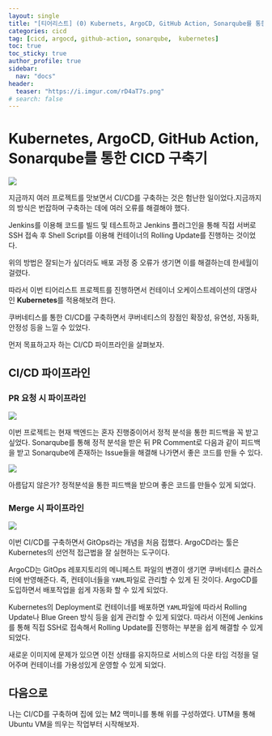 ```yaml
---
layout: single
title: "[티어리스트] (0) Kubernets, ArgoCD, GitHub Action, Sonarqube를 통한 CICD 구축기"
categories: cicd
tag: [cicd, argocd, github-action, sonarqube,  kubernetes]
toc: true
toc_sticky: true
author_profile: true
sidebar:
  nav: "docs"
header:
  teaser: "https://i.imgur.com/rD4aT7s.png"
# search: false
---
```

# Kubernetes, ArgoCD, GitHub Action, Sonarqube를 통한 CICD 구축기

![](https://i.imgur.com/rD4aT7s.png)


지금까지 여러 프로젝트를 맛보면서 CI/CD를 구축하는 것은 험난한 일이었다.지금까지의 방식은 번잡하며 구축하는 데에 여러 오류를 해결해야 했다.

Jenkins를 이용해 코드를 빌드 및 테스트하고 Jenkins 플러그인을 통해 직접 서버로 SSH 접속 후 Shell Script를 이용해 컨테이너의 Rolling Update를 진행하는 것이었다.

위의 방법은 잘되는가 싶더라도 배포 과정 중 오류가 생기면 이를 해결하는데 한세월이 걸렸다.

따라서 이번 티어리스트 프로젝트를 진행하면서 컨테이너 오케이스트레이션의 대명사인 **Kubernetes**를 적용해보려 한다.

쿠버네티스를 통한 CI/CD를 구축하면서 쿠버네티스의 장점인 확장성, 유연성, 자동화, 안정성 등을 느낄 수 있었다.

먼저 목표하고자 하는 CI/CD 파이프라인을 살펴보자.

## CI/CD 파이프라인

### PR 요청 시 파이프라인

![](https://i.imgur.com/1ygYXoM.png)


이번 프로젝트는 현재 백엔드는 혼자 진행중이어서 정적 분석을 통한 피드백을 꼭 받고 싶었다. Sonarqube를 통해 정적 분석을 받은 뒤 PR Comment로 다음과 같이 피드백을 받고 Sonarqube에 존재하는 Issue들을 해결해 나가면서 좋은 코드를 만들 수 있다.

![](https://i.imgur.com/qGVjQTC.png)

아름답지 않은가? 정적분석을 통한 피드백을 받으며 좋은 코드를 만들수 있게 되었다.

### Merge 시 파이프라인

![](https://i.imgur.com/rD4aT7s.png)

이번 CI/CD를 구축하면서 GitOps라는 개념을 처음 접했다. ArgoCD라는 툴은 Kubernetes의 선언적 접근법을 잘 실현하는 도구이다.

ArgoCD는 GitOps 레포지토리의 메니페스트 파일의 변경이 생기면 쿠버네티스 클러스터에 반영해준다. 즉, 컨테이너들을 `YAML`파일로 관리할 수 있게 된 것이다. ArgoCD를 도입하면서 배포작업을 쉽게 자동화 할 수 있게 되었다.

Kubernetes의 Deployment로 컨테이너를 배포하면 `YAML`파일에 따라서 Rolling Update나 Blue Green 방식 등을 쉽게 관리할 수 있게 되었다. 따라서 이전에 Jenkins를 통해 직접 SSH로 접속해서 Rolling Update를 진행하는 부분을 쉽게 해결할 수 있게 되었다.

새로운 이미지에 문제가 있으면 이전 상태를 유지하므로 서비스의 다운 타임 걱정을 덜어주며 컨테이너를 가용성있게 운영할 수 있게 되었다.

## 다음으로

나는 CI/CD를 구축하며 집에 있는 M2 맥미니를 통해 위를 구성하였다. UTM을 통해 Ubuntu VM을 띄우는 작업부터 시작해보자.
